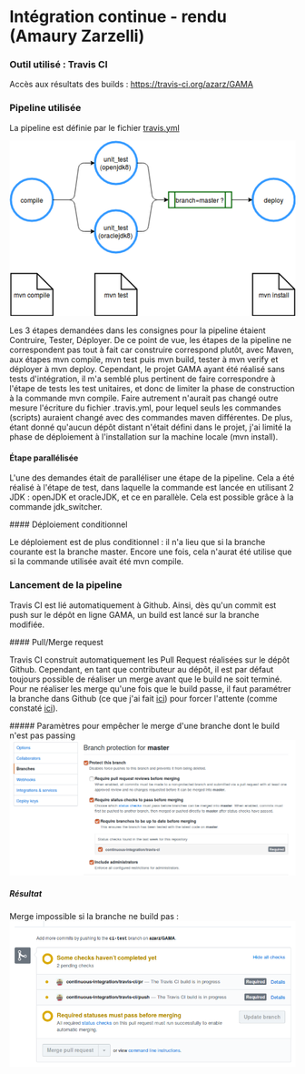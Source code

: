 # Intégration continue - rendu (Amaury Zarzelli)

### Outil utilisé : Travis CI
Accès aux résultats des builds : https://travis-ci.org/azarz/GAMA

### Pipeline utilisée

La pipeline est définie par le fichier [travis.yml](../.travis.yml)

![Pipeline](pipeline.png)

Les 3 étapes demandées dans les consignes pour la pipeline étaient Contruire, Tester, Déployer.
De ce point de vue, les étapes de la pipeline ne correspondent pas tout à fait car construire correspond plutôt, avec Maven, aux étapes mvn compile, mvn test puis mvn build, tester à mvn verify et déployer à mvn deploy.
Cependant, le projet GAMA ayant été réalisé sans tests d'intégration, il m'a semblé plus pertinent de faire correspondre à l'étape de tests les test unitaires, et donc de limiter la phase de construction à la commande mvn compile. Faire autrement n'aurait pas changé outre mesure l'écriture du fichier .travis.yml, pour lequel seuls les commandes (scripts) auraient changé avec des commandes maven différentes.
De plus, étant donné qu'aucun dépôt distant n'était défini dans le projet, j'ai limité la phase de déploiement à l'installation sur la machine locale (mvn install).

#### Étape parallélisée

L'une des demandes était de paralléliser une étape de la pipeline. Cela a été réalisé à l'étape de test, dans laquelle la commande est lancée en utilisant 2 JDK : openJDK et oracleJDK, et ce en parallèle. Cela est possible grâce à la commande jdk_switcher.

#### Déploiement conditionnel

Le déploiement est de plus conditionnel : il n'a lieu que si la branche courante est la branche master. Encore une fois, cela n'aurat été utilise que si la commande utilisée avait été mvn compile.


### Lancement de la pipeline

Travis CI est lié automatiquement à Github. Ainsi, dès qu'un commit est push sur le dépôt en ligne GAMA, un build est lancé sur la branche modifiée.

#### Pull/Merge request

Travis CI construit automatiquement les Pull Request réalisées sur le dépôt Github. Cependant, en tant que contributeur au dépôt, il est par défaut toujours possible de réaliser un merge avant que le build ne soit terminé. Pour ne réaliser les merge qu'une fois que le build passe, il faut paramétrer la branche dans Github (ce que j'ai fait [ici](#paramètres-pour-empêcher-le-merge-d'une-branche-dont-le-build-n'est-pas-passing)) pour forcer l'attente (comme constaté [ici](#résultat)).

##### Paramètres pour empêcher le merge d'une branche dont le build n'est pas passing
![parametres](protect.png)

##### Résultat
Merge impossible si la branche ne build pas :
![merge impossible si la branche ne build pas](check.png)